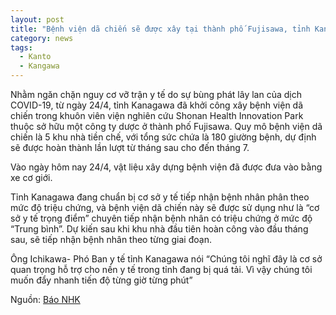 ```yaml
---
layout: post
title: "Bệnh viện dã chiến sẽ được xây tại thành phố Fujisawa, tỉnh Kanagawa"
category: news
tags: 
  - Kanto
  - Kangawa
---
```


Nhằm ngăn chặn nguy cơ vỡ trận y tế do sự bùng phát lây lan của dịch COVID-19, từ ngày 24/4, tỉnh Kanagawa đã khởi công xây bệnh viện dã chiến trong khuôn viên viện nghiên cứu Shonan Health Innovation Park thuộc sở hữu một công ty dược ở thành phố Fujisawa.
Quy mô bệnh viện dã chiến là 5 khu nhà tiền chế, với tổng sức chứa là 180 giường bệnh, dự định sẽ được hoàn thành lần lượt từ tháng sau cho đến tháng 7.

Vào ngày hôm nay 24/4, vật liệu xây dựng bệnh viện đã được đưa vào bằng xe cơ giới.

Tỉnh Kanagawa đang chuẩn bị cơ sở y tế tiếp nhận bệnh nhân phân theo mức độ triệu chứng, và bệnh viện dã chiến này sẽ được sử dụng như là “cơ sở y tế trọng điểm” chuyên tiếp nhận bệnh nhân có triệu chứng ở mức độ “Trung bình”. 
Dự kiến sau khi khu nhà đầu tiên hoàn công vào đầu tháng sau, sẽ tiếp nhận bệnh nhân theo từng giai đoạn.

Ông Ichikawa- Phó Ban y tế tỉnh Kanagawa nói “Chúng tôi nghĩ đây là cơ sở quan trọng hỗ trợ cho nền y tế trong tỉnh đang bị quá tải. Vì vậy chúng tôi muốn đẩy nhanh tiến độ từng giờ từng phút”

Nguồn: [Báo NHK](https://www3.nhk.or.jp/shutoken-news/20200424/1000047962.html)

